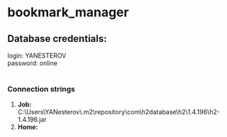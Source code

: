 # bookmark_manager
<h2>Database credentials:</h2>
login: YANESTEROV <br>
password: online <br>

<br >

<h3>Connection strings</h3>
<ol>
    <li><b>Job:</b> C:\Users\YANesterov\.m2\repository\com\h2database\h2\1.4.196\h2-1.4.196.jar</li>
    <li><b>Home:</b> </li>
</ol>